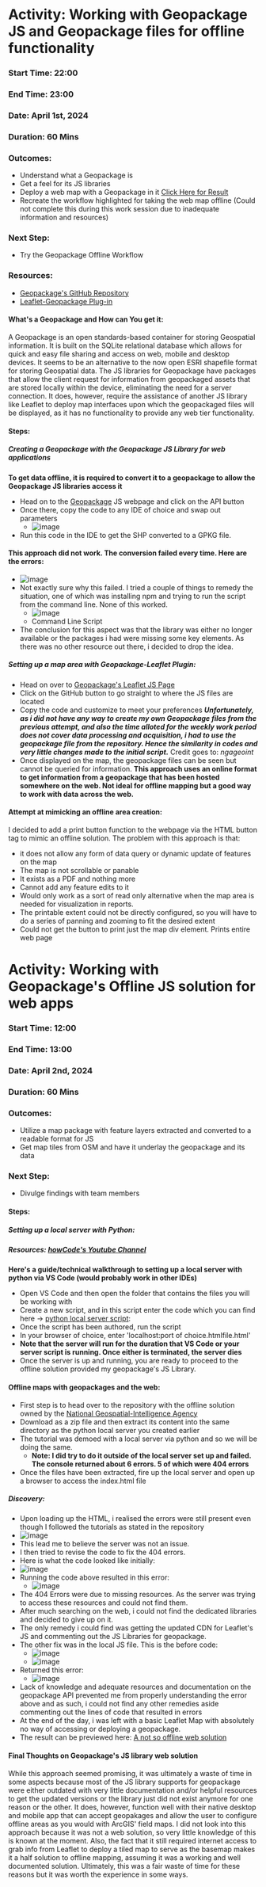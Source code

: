 # Activity: Working with Geopackage JS and Geopackage files for offline functionality
### Start Time: 22:00
### End Time: 23:00
### Date: April 1st, 2024
### Duration: 60 Mins
### Outcomes:
- Understand what a Geopackage is
- Get a feel for its JS libraries
- Deploy a web map with a Geopackage in it [Click Here for Result](https://reddrabbit.github.io/Technical-Dev-Log/webSolutions/leafletMaps/GPKGLeaflet.html)
- Recreate the workflow highlighted for taking the web map offline (Could not complete this during this work session due to inadequate information and resources)
### Next Step:
- Try the Geopackage Offline Workflow
### Resources:
- [Geopackage's GitHub Repository](https://github.com/ngageoint/geopackage-js)
- [Leaflet-Geopackage Plug-in](https://ngageoint.github.io/leaflet-geopackage/examples/index.html)
#### What's a Geopackage and How can You get it:
A Geopackage is an open standards-based container for storing Geospatial information. It is built on the SQLite relational database which allows for quick and easy file sharing and access on web, mobile and desktop devices. It seems to be an alternative to the now open ESRI shapefile format for storing Geospatial data.
The JS libraries for Geopackage have packages that allow the client request for information from geopackaged assets that are stored locally within the device, eliminating the need for a server connection. It does, however, require the assistance of another JS library like Leaflet to deploy map interfaces upon which the geopackaged files will be displayed, as it has no functionality to provide any web tier functionality.

#### Steps: 
##### Creating a Geopackage with the Geopackage JS Library for web applications
**To get data offline, it is required to convert it to a geopackage to allow the Geopackage JS libraries access it**
- Head on to the [Geopackage](https://ngageoint.github.io/geopackage-geojson-js/) JS webpage and click on the API button
- Once there, copy the code to any IDE of choice and swap out parameters
  - ![image](https://github.com/reddrabbit/Technical-Dev-Log/assets/146376039/e1cb33db-c0ea-4a42-87fb-c65975d9a719)
- Run this code in the IDE to get the SHP converted to a GPKG file.
#### This approach did not work. The conversion failed every time. Here are the errors:
- ![image](https://github.com/reddrabbit/Technical-Dev-Log/assets/146376039/01d9ff67-e69a-4900-b69d-f04e8ea5532b)
- Not exactly sure why this failed. I tried a couple of things to remedy the situation, one of which was installing npm and trying to run the script from the command line. None of this worked.
  - ![image](https://github.com/reddrabbit/Technical-Dev-Log/assets/146376039/0a75444b-4558-4ddf-ba5c-99802b241b97)
  - Command Line Script
- The conclusion for this aspect was that the library was either no longer available or the packages i had were missing some key elements. As there was no other resource out there, i decided to drop the idea.
##### Setting up a map area with Geopackage-Leaflet Plugin:
- Head on over to [Geopackage's Leaflet JS Page](https://ngageoint.github.io/leaflet-geopackage/)
- Click on the GitHub button to go straight to where the JS files are located
- Copy the code and customize to meet your preferences
**_Unfortunately, as i did not have any way to create my own Geopackage files from the previous attempt, and also the time alloted for the weekly work period does not cover data processing and acquisition, i had to use the geopackage file from the repository. Hence the similarity in codes and very little changes made to the initial script._** Credit goes to: _ngageoint_
- Once displayed on the map, the geopackage files can be seen but cannot be queried for information.
**This approach uses an online format to get information from a geopackage that has been hosted somewhere on the web. Not ideal for offline mapping but a good way to work with data across the web.**
#### Attempt at mimicking an offline area creation:
I decided to add a print button function to the webpage via the HTML button tag to mimic an offline solution. The problem with this approach is that:
- it does not allow any form of data query or dynamic update of features on the map
- The map is not scrollable or panable
- It exists as a PDF and nothing more
- Cannot add any feature edits to it
- Would only work as a sort of read only alternative when the map area is needed for visualization in reports.
- The printable extent could not be directly configured, so you will have to do a series of panning and zooming to fit the desired extent
- Could not get the button to print just the map div element. Prints entire web page
# Activity: Working with Geopackage's Offline JS solution for web apps
### Start Time: 12:00
### End Time: 13:00
### Date: April 2nd, 2024
### Duration: 60 Mins
### Outcomes:
- Utilize a map package with feature layers extracted and converted to a readable format for JS
- Get map tiles from OSM and have it underlay the geopackage and its data
### Next Step: 
- Divulge findings with team members
#### Steps:
##### Setting up a local server with Python:
##### Resources: [howCode's Youtube Channel](https://www.youtube.com/watch?v=hFNZ6kdBgO0&list=LL&index=1)

**Here's a guide/technical walkthrough to setting up a local server with python via VS Code (would probably work in other IDEs)**
- Open VS Code and then open the folder that contains the files you will be working with
- Create a new script, and in this script enter the code which you can find here -> [python local server script](https://github.com/reddrabbit/Technical-Dev-Log/blob/main/webSolutions/server.py):
-  Once the script has been authored, run the script
-  In your browser of choice, enter 'localhost:port of choice.htmlfile.html'
- **Note that the server will run for the duration that VS Code or your server script is running. Once either is terminated, the server dies**
- Once the server is up and running, you are ready to proceed to the offline solution provided my geopackage's JS Library.
#### Offline maps with geopackages and the web:
- First step is to head over to the repository with the offline solution owned by the [National Geospatial-Intelligence Agency](https://github.com/ngageoint/geopackage-js/tree/master/docs/examples/GoingOfflineWithGeoPackage)
- Download as a zip file and then extract its content into the same directory as the python local server you created earlier
- The tutorial was demoed with a local server via python and so we will be doing the same.
  - **Note: I did try to do it outside of the local server set up and failed. The console returned about 6 errors. 5 of which were 404 errors**
- Once the files have been extracted, fire up the local server and open up a browser to access the index.html file
##### Discovery:
- Upon loading up the HTML, i realised the errors were still present even though I followed the tutorials as stated in the repository
- ![image](https://github.com/reddrabbit/Technical-Dev-Log/assets/146376039/365eb036-7339-4cf3-a3be-a9b52a25ecb0)
- This lead me to believe the server was not an issue.
- I then tried to revise the code to fix the 404 errors.
- Here is what the code looked like initially:
- ![image](https://github.com/reddrabbit/Technical-Dev-Log/assets/146376039/a2a5e2e9-d584-41b4-8ddd-f483d6f234cd)
- Running the code above resulted in this error:
  - ![image](https://github.com/reddrabbit/Technical-Dev-Log/assets/146376039/2b166de8-16f4-4842-aee3-709214ff990a)
- The 404 Errors were due to missing resources. As the server was trying to access these resources and could not find them.
- After much searching on the web, i could not find the dedicated libraries and decided to give up on it.
- The only remedy i could find was getting the updated CDN for Leaflet's JS and commenting out the JS Libraries for geopackage.
- The other fix was in the local JS file. This is the before code:
  - ![image](https://github.com/reddrabbit/Technical-Dev-Log/assets/146376039/cd9b9e40-2a12-4c00-a1a7-807af456a48e)
  - ![image](https://github.com/reddrabbit/Technical-Dev-Log/assets/146376039/c404e7bc-0a72-43ab-98b1-a7d02930c505)
- Returned this error:
  - ![image](https://github.com/reddrabbit/Technical-Dev-Log/assets/146376039/eba3ed7a-9cd5-4cc7-a2cc-aa51f39e0909)
- Lack of knowledge and adequate resources and documentation on the geopackage API prevented me from properly understanding the error above and as such, i could not find any other remedies aside commenting out the lines of code that resulted in errors
- At the end of the day, i was left with a basic Leaflet Map with absolutely no way of accessing or deploying a geopackage.
- The result can be previewed here: [A not so offline web solution]()

 
 



#### Final Thoughts on Geopackage's JS library web solution
While this approach seemed promising, it was ultimately a waste of time in some aspects because most of the JS library supports for geopackage were either outdated with very little documentation and/or helpful resources to get the updated versions or the library just did not exist anymore for one reason or the other. It does, however, function well with their native desktop and mobile app that can accept geopakages and allow the user to configure offline areas as you would with ArcGIS' field maps. I did not look into this approach because it was not a web solution, so very little knowledge of this is known at the moment.
Also, the fact that it still required internet access to grab info from Leaflet to deploy a tiled map to serve as the basemap makes it a half solution to offline mapping, assuming it was a working and well documented solution. Ultimately, this was a fair waste of time for these reasons but it was worth the experience in some ways. 

 

